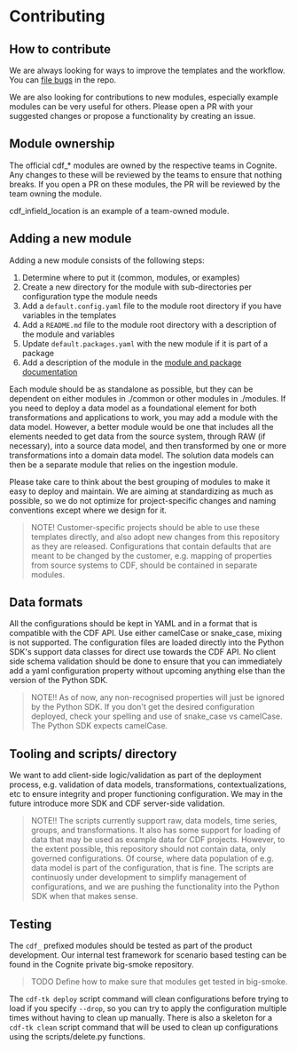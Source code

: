 # Contributing

## How to contribute

We are always looking for ways to improve the templates and the workflow. You can
[file bugs](https://github.com/cognitedata/cdf-project-templates/issues/new/choose) in the repo.

We are also looking for contributions to new modules, especially example modules can be very
useful for others. Please open a PR with your suggested changes or propose a functionality
by creating an issue.

## Module ownership

The official cdf_* modules are owned by the respective teams in Cognite. Any changes to these
will be reviewed by the teams to ensure that nothing breaks. If you open a PR on these modules,
the PR will be reviewed by the team owning the module.

cdf_infield_location is an example of a team-owned module.

## Adding a new module

Adding a new module consists of the following steps:

1. Determine where to put it (common, modules, or examples)
2. Create a new directory for the module with sub-directories per configuration type the module needs
3. Add a `default.config.yaml` file to the module root directory if you have variables in the templates
4. Add a `README.md` file to the module root directory with a description of the module and variables
5. Update `default.packages.yaml` with the new module if it is part of a package
6. Add a description of the module in the [module and package documentation](../docs/overview.md)

Each module should be as standalone as possible, but they can be dependent on either modules
in ./common or other modules in ./modules. If you need to deploy a data model as a foundational
element for both transformations and applications to work, you may add a module with the data model.
However, a better module would be one that includes all the elements needed to get data from the
source system, through RAW (if necessary), into a source data model, and then transformed by one or
more transformations into a domain data model. The solution data models can then be a separate module
that relies on the ingestion module.

Please take care to think about the best grouping of modules to make it easy to deploy and maintain.
We are aiming at standardizing as much as possible, so we do not optimize for project-specific
changes and naming conventions except where we design for it.

> NOTE! Customer-specific projects should be able to use these templates directly, and also adopt
> new changes from this repository as they are released.
> Configurations that contain defaults that are meant to be changed by the customer, e.g. mapping
> of properties from source systems to CDF, should be contained in separate modules.

## Data formats

All the configurations should be kept in YAML and in a format that is compatible with the CDF API.
Use either camelCase or snake_case, mixing is not supported.
The configuration files are loaded directly into the Python SDK's support data classes for direct
use towards the CDF API. No client side schema validation should be done to ensure that you can immediately
add a yaml configuration property without upcoming anything else than the version of the Python SDK.

> NOTE!! As of now, any non-recognised properties will just be ignored by the Python SDK. If you don't
> get the desired configuration deployed, check your spelling and use of snake_case vs camelCase. The Python SDK
> expects camelCase.

## Tooling and scripts/ directory

We want to add client-side logic/validation as part of the deployment process, e.g. validation
of data models, transformations, contextualizations, etc to ensure integrity and proper
functioning configuration. We may in the future introduce more SDK and CDF server-side
validation.

> NOTE!! The scripts currently support raw, data models, time series, groups, and transformations.
> It also has some support for loading of data that may be used as example data for CDF projects. However,
> to the extent possible, this repository should not contain data, only governed configurations.
> Of course, where data population of e.g. data model is part of the configuration, that is fine.
> The scripts are continuosly under development to simplify management of configurations, and
> we are pushing the functionality into the Python SDK when that makes sense.

## Testing

The `cdf_` prefixed modules should be tested as part of the product development. Our internal
test framework for scenario based testing can be found in the Cognite private big-smoke repository.

> TODO Define how to make sure that modules get tested in big-smoke.

The `cdf-tk deploy` script command will clean configurations before trying to load if you specify `--drop`, so you can
try to apply the configuration multiple times without having to clean up manually. There is also
a skeleton for a `cdf-tk clean` script command that will be used to clean up configurations using the scripts/delete.py functions.
